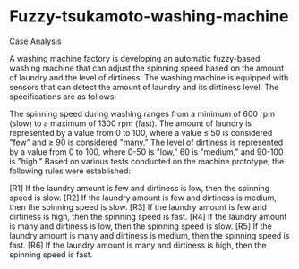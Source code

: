 # Fuzzy-tsukamoto-washing-machine
Case Analysis

A washing machine factory is developing an automatic fuzzy-based washing machine that can adjust the spinning speed based on the amount of laundry and the level of dirtiness. The washing machine is equipped with sensors that can detect the amount of laundry and its dirtiness level. The specifications are as follows:

The spinning speed during washing ranges from a minimum of 600 rpm (slow) to a maximum of 1300 rpm (fast).
The amount of laundry is represented by a value from 0 to 100, where a value ≤ 50 is considered "few" and ≥ 90 is considered "many."
The level of dirtiness is represented by a value from 0 to 100, where 0-50 is "low," 60 is "medium," and 90-100 is "high."
Based on various tests conducted on the machine prototype, the following rules were established:

[R1] If the laundry amount is few and dirtiness is low, then the spinning speed is slow.
[R2] If the laundry amount is few and dirtiness is medium, then the spinning speed is slow.
[R3] If the laundry amount is few and dirtiness is high, then the spinning speed is fast.
[R4] If the laundry amount is many and dirtiness is low, then the spinning speed is slow.
[R5] If the laundry amount is many and dirtiness is medium, then the spinning speed is fast.
[R6] If the laundry amount is many and dirtiness is high, then the spinning speed is fast.









